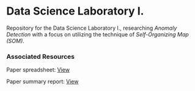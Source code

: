 # Data Science Laboratory I.

Repository for the Data Science Laboratory I., researching _Anomaly Detection_ with a focus on utilizing the technique of _Self-Organizing Map (SOM)_.

### Associated Resources

Paper spreadsheet: [View](https://docs.google.com/spreadsheets/d/1rDKdwMOLKnQuayU_AnBupcPnm2wv6lOy5tRuI6GTpLc/edit?usp=sharing)

Paper summary report: [View](https://www.overleaf.com/read/qstfhmxkmhqg#9c3749)
